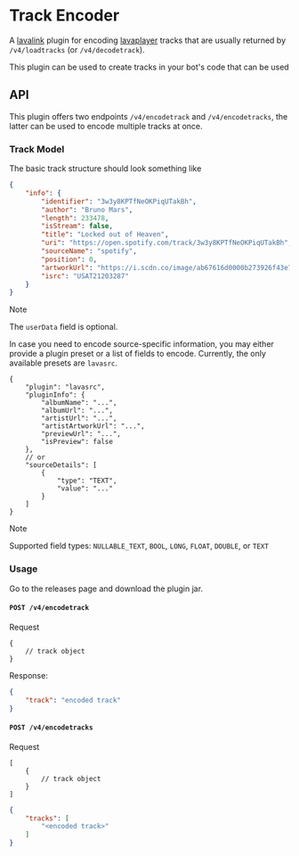 # Track Encoder

A [lavalink](https://github.com/lavalink-devs/lavalink) plugin for
encoding [lavaplayer](https://github.com/lavalink-devs/lavaplayer) tracks that are usually returned by
`/v4/loadtracks` (or `/v4/decodetrack`).

This plugin can be used to create tracks in your bot's code that can be used

## API

This plugin offers two endpoints `/v4/encodetrack` and `/v4/encodetracks`, the latter can be used to encode multiple
tracks at once.

### Track Model

The basic track structure should look something like

```json
{
    "info": {
        "identifier": "3w3y8KPTfNeOKPiqUTakBh",
        "author": "Bruno Mars",
        "length": 233478,
        "isStream": false,
        "title": "Locked out of Heaven",
        "uri": "https://open.spotify.com/track/3w3y8KPTfNeOKPiqUTakBh",
        "sourceName": "spotify",
        "position": 0,
        "artworkUrl": "https://i.scdn.co/image/ab67616d0000b273926f43e7cce571e62720fd46",
        "isrc": "USAT21203287"
    }
}
```

> [!NOTE]  
> The `userData` field is optional.

In case you need to encode source-specific information, you may either provide a plugin preset or a list of fields to
encode.
Currently, the only available presets are `lavasrc`.

```json5
{
    "plugin": "lavasrc",
    "pluginInfo": {
        "albumName": "...",
        "albumUrl": "...",
        "artistUrl": "...",
        "artistArtworkUrl": "...",
        "previewUrl": "...",
        "isPreview": false
    },
    // or
    "sourceDetails": [
        {
            "type": "TEXT",
            "value": "..."
        }
    ]
}
```

> [!NOTE]
> Supported field types: `NULLABLE_TEXT`, `BOOL`, `LONG`, `FLOAT`, `DOUBLE`, or `TEXT`

### Usage

Go to the releases page and download the plugin jar.

#### `POST /v4/encodetrack`

Request

```json5
{
    // track object
}
```

Response:

```json
{
    "track": "encoded track"
}
```

#### `POST /v4/encodetracks`

Request

```json5
[
    {
        // track object
    }
]
```

```json
{
    "tracks": [
        "<encoded track>"
    ]
}
```
